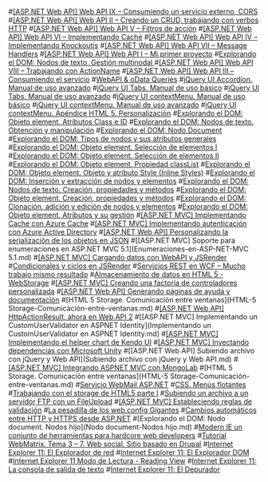 ﻿#[[ASP.NET Web API] Web API IX – Consumiendo un servicio externo, CORS](Consumiendo-un-servicio-externo.md)
#[[ASP.NET Web API] Web API II – Creando un CRUD, trabajando con verbos HTTP](Creando-un-CRUD.md)
#[[ASP.NET Web API] Web API V – Filtros de acción](Filtros-de-accion.md)
#[[ASP.NET Web API] Web API VI – Implementando Caché](Implementando-Cache.md)
#[[ASP.NET Web API] Web API IV – Implementando Knockoutjs](Implementando-Knockoutjs.md)
#[[ASP.NET Web API] Web API VII – Message Handlers](Message-Handlers.md)
#[[ASP.NET Web API] Web API I – Mi primer proyecto](Mi-primer-proyecto.md)
#[Explorando el DOM: Nodos de texto. Gestión multinodal ](Nodos-de-texto_Gestión-multinodal.md)
#[[ASP.NET Web API] Web API VIII – Trabajando con ActionName](Trabajando-con-ActionName.md)
#[[ASP.NET Web API] Web API III – Consumiendo el servicio](Web-API-III_Consumiendo-el-servicio.md)
#[WebAPI & oData Queries](WebAPI-oData-Queries.md)
#[jQuery UI Accordion. Manual de uso avanzado](jQuery-UI-Accordion_Manual-de-uso-avanzado.md)
#[jQuery UI Tabs. Manual de uso básico](jQuery-UI-Tabs_Manual-de-uso-basico.md)
#[jQuery UI Tabs. Manual de uso avanzado](jQuery-UI-Tabs_Manual-de-uso-avanzado.md)
#[jQuery UI contextMenu. Manual de uso básico](jQuery-UI-contextMenu-Manual-de-uso-basico.md)
#[jQuery UI contextMenu. Manual de uso avanzado](jQuery-UI-contextMenu_Manual-de-uso-avanzado.md)
#[jQuery UI contextMenu. Apéndice HTML 5. Personalización](jQuery-UI-contextMenu_Personalización.md)
#[Explorando el DOM: Objeto element. Atributos Class e ID](Objeto-element_Atributos-Class-e-ID.md)
#[Explorando el DOM: Nodos de texto. Obtención y manipulación](Nodos-de-texto_Obtencion-y-manipulacion.md)
#[Explorando el DOM: Nodo Document](Nodo-Document.md)
#[Explorando el DOM: Tipos de nodos y sus atributos generales](Tipos-de-nodos-y-atributos.md) 
#[Explorando el DOM: Objeto element. Selección de elementos I](Seleccion-de-elementos-I.md)
#[Explorando el DOM: Objeto element. Selección de elementos II](Seleccion-de-elementos-II.md)
#[Explorando el DOM: Objeto element. Propiedad classList](Objeto-element_Propiedad-classList.md)
#[Explorando el DOM: Objeto element. Objeto y atributo Style (Inline Styles)](Objeto-element_Objeto-y-atributo-Style.md)
#[Explorando el DOM: Inserción y extracción de nodos y elementos](Inserción-y-extracción-de-nodos-y-elementos.md)
#[Explorando el DOM: Nodos de texto. Creación, propiedades y métodos](Creacion-propiedades-y-metodos.md)
#[Explorando el DOM: Objeto element. Creación, propiedades y métodos](Objeto-element_Creacion-propiedades-y-metodos.md)
#[Explorando el DOM: Clonación, adición y edición de nodos y elementos](Clonacion-adicion-y-edicionde-nodos-y-elementos.md)
#[Explorando el DOM: Objeto element. Atributos y su gestión](Objeto-element_Atributos-y-su-gestion.md)
#[[ASP.NET MVC] Implementando Cache con Azure Cache](Implementando-Cache-con-Azure-Cache.md)
#[[ASP.NET MVC] Implementando autenticación con Azure Active Directory](Implementando-autenticación-con-AAD.md)
#[[ASP.NET Web API] Personalizando la serialización de los objetos en JSON](Serializacion-de-objetos-en-JSON.md)
#[[ASP.NET MVC] Soporte para enumeraciones en ASP.NET MVC 5.1](Enumeraciones-en-ASP-NET-MVC 5.1.md)
#[[ASP.NET MVC] Cargando datos con WebAPI y JSRender](Cargando-datos-con-WebAPI-y-JSRender.md)
#[Condicionales y ciclos en JSRender](Condicionales-y-ciclos-en-JSRender.md)
#[Servicios REST en WCF – Mucho trabajo mismo resultado](Servicios-REST-en-WCF.md)
#[Almacenamiento de datos en HTML 5 - WebStorage](Almacenamiento-de-datos-en-HTML5.md)
#[[ASP.NET MVC] Creando una factoría de controladores personalizada](Creando-una-factoria-de-controladores-personalizada.md)
#[[ASP.NET Web API] Generando páginas de ayuda y documentación](Generando-paginas-de-ayuda-y-documentacion.md)
#[HTML 5 Storage. Comunicación entre ventanas](HTML-5 Storage-Comunicación-entre-ventanas.md)
#[[ASP.NET Web API] HttpActionResult, ahora en Web API 2](HttpActionResult-ahora-en-Web-API-2.md)
#[[ASP.NET MVC] Implementando un CustomUserValidator en ASPNET Identity](Implementando un CustomUserValidator en ASPNET Identity.md)
#[[ASP.NET MVC] Implementando el helper chart de Kendo UI](Implementando-el-helper-chart-de-Kendo-UI.md)
#[[ASP.NET MVC] Inyectando dependencias con Microsoft Unity](Inyectando-dependencias-con-Microsoft-Unity.md)
#[[ASP.NET Web API] Subiendo archivo con jQuery y Web API](Subiendo archivo con jQuery y Web API.md)
#[[ASP.NET MVC] Integrando ASPNET MVC con MongoLab](Integrando-ASPNET-MVC-con-MongoLab.md)
#[HTML 5 Storage. Comunicación entre ventanas](HTML-5 Storage-Comunicación-entre-ventanas.md)
#[Servicio WebMail ASP.NET](Servicio-WebMail-ASP-NET.md)
#[CSS. Menús flotantes](CSS-Menus-flotantes.md)
#[Trabajando con el storage de HTML5 parte I](Trabajando-con-el-storage-de-HTML5–parte-I.md)
#[Subiendo un archivo a un servidor FTP con un FileUpload](Subiendo-un-archivo-a-un-servidor-FTP.md)
#[[ASP.NET MVC] Estableciendo reglas de validación](Estableciendo-reglas-devalidacion.md)
#[La pesadilla de los web.config Gigantes](La-pesadilla-de-los-web_config-Gigantes.md)
#[Cambios automáticos entre HTTP y HTTPS desde ASP.NET](Cambios-automáticos-entre-HTTP-y-HTTPS.md)
#[Explorando el DOM: Nodo document. Nodos hijo](Nodo document-Nodos hijo.md)
#[Modern IE un conjunto de herramientas para hardcore web developers](Conjunto-de-tool-para-hardcore-web-developers.md)
#[Tutorial WebMatrix. Tema 3 – 7. Web social. Sitio basado en Drupal](Tutorial-WebMatrix-Tema-3–7.md)
#[Internet Explorer 11: El Explorador de red](IE11-El-Explorador-de-red.md)
#[Internet Explorer 11: El Explorador DOM](IE11-El-Explorador-DOM.md)
#[Internet Explorer 11 Modo de Lectura - Reading View](IE11-Modo-de-Lectura.md)
#[Internet Explorer 11: La consola de salida de texto](IE11-La-consola-de-salida-de-texto.md)
#[Internet Explorer 11: El Depurador](IE11-El-Depurador.md)
